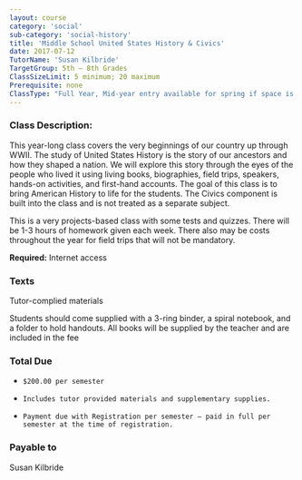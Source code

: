 ```yaml
---
layout: course
category: 'social'
sub-category: 'social-history'
title: 'Middle School United States History & Civics'
date: 2017-07-12
TutorName: 'Susan Kilbride'
TargetGroup: 5th – 8th Grades
ClassSizeLimit: 5 minimum; 20 maximum
Prerequisite: none
ClassType: "Full Year, Mid-year entry available for spring if space is available"
---
```


### Class Description:
This year-long class covers the very beginnings of our country up through WWII.  The study of United States History is the story of our ancestors and how they shaped a nation. We will explore this story through the eyes of the people who lived it using living books, biographies, field trips, speakers, hands-on activities, and first-hand accounts. The goal of this class is to bring American History to life for the students.
The Civics component is built into the class and is not treated as a separate subject.

This is a very projects-based class with some tests and quizzes. There will be 1-3 hours of homework given each week. There also may be costs throughout the year for field trips that will not be mandatory.

**Required:** Internet access
 
### Texts
Tutor-complied materials

Students should come supplied with a 3-ring binder, a spiral notebook, and a folder to hold handouts. All books will be supplied by the teacher and are included in the fee

### Total Due
*     $200.00 per semester
*     Includes tutor provided materials and supplementary supplies.
*     Payment due with Registration per semester – paid in full per semester at the time of registration.

### Payable to
Susan Kilbride